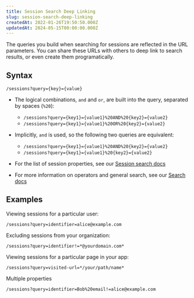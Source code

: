 ```yaml
---
title: Session Search Deep Linking
slug: session-search-deep-linking
createdAt: 2022-01-26T19:50:50.000Z
updatedAt: 2024-05-15T00:00:00.000Z
---
```


The queries you build when searching for sessions are reflected in the URL parameters. You can share these URLs
with others to deep link to search results, or even create them programatically.

## Syntax

`/sessions?query={key}={value}`

- The logical combinations, `and` and `or`, are built into the query, separated by spaces (`%20`):

  - `/sessions?query={key1}={value1}%20AND%20{key2}={value2}`
  - `/sessions?query={key1}={value1}%20OR%20{key2}={value2}`

- Implicitly, `and` is used, so the following two queries are equivalent:
  - `/sessions?query={key1}={value1}%20AND%20{key2}={value2}`
  - `/sessions?query={key1}={value1}%20{key2}={value2}`

- For the list of session properties, see our [Session search docs](../1_session-replay/session-search.md#autoinjected-attributes)

- For more information on operators and general search, see our [Search docs](../../6_product-features/3_general-features/search.md)


## Examples

Viewing sessions for a particular user:

`/sessions?query=identifier=alice@example.com`

Excluding sessions from your organization:

`/sessions?query=identifier!=*@yourdomain.com*`

Viewing sessions for a particular page in your app:

`/sessions?query=visited-url=*/your/path/name*`

Multiple properties

`/sessions?query=identifier=Bob%20email!=alice@example.com`
